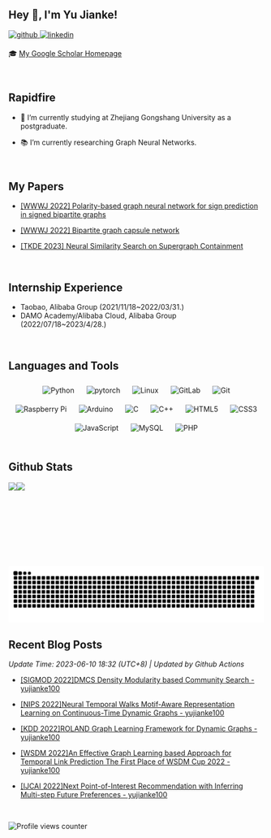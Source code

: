 ## Hey 👋, I'm Yu Jianke!   
  

<a href="https://github.com/https://github.com/yujianke100" target="_blank">
<img src=https://img.shields.io/badge/github-%2324292e.svg?&style=for-the-badge&logo=github&logoColor=white alt=github style="margin-bottom: 5px;" />
</a>
<a href="https://linkedin.com/in/鉴珂-俞-1a9605133" target="_blank">
<img src=https://img.shields.io/badge/linkedin-%231E77B5.svg?&style=for-the-badge&logo=linkedin&logoColor=white alt=linkedin style="margin-bottom: 5px;" />
</a>  
  
🎓 [My Google Scholar Homepage](https://scholar.google.com/citations?user=D1RKuLsAAAAJ&hl=zh-CN)  

<br/>  


## Rapidfire  
- 🏫 I’m currently studying at Zhejiang Gongshang University as a postgraduate.  
  

- 📚 I’m currently researching Graph Neural Networks.  
  

<br/>  


## My Papers  
- [[WWWJ 2022] Polarity-based graph neural network for sign prediction in signed bipartite graphs](https://link.springer.com/article/10.1007/s11280-022-01015-4)  
  
- [[WWWJ 2022] Bipartite graph capsule network](https://link.springer.com/article/10.1007/s11280-022-01009-2)  

- [[TKDE 2023] Neural Similarity Search on Supergraph Containment](https://ieeexplore.ieee.org/abstract/document/10135129)

  
<br/>   

## Internship Experience

- Taobao, Alibaba Group (2021/11/18~2022/03/31.)
- DAMO Academy/Alibaba Cloud, Alibaba Group (2022/07/18~2023/4/28.)

<br/>  



## Languages and Tools  
<div align="center">  
<img style="margin: 10px" src="https://profilinator.rishav.dev/skills-assets/python-original.svg" alt="Python" height="75" />  
<img style="margin: 10px" src="https://profilinator.rishav.dev/skills-assets/pytorch-icon.svg" alt="pytorch" height="75" />  
<img style="margin: 10px" src="https://profilinator.rishav.dev/skills-assets/linux-original.svg" alt="Linux" height="75" />  
<img style="margin: 10px" src="https://profilinator.rishav.dev/skills-assets/gitlab.svg" alt="GitLab" height="75" />  
<img style="margin: 10px" src="https://profilinator.rishav.dev/skills-assets/git-scm-icon.svg" alt="Git" height="75" />  
<img style="margin: 10px" src="https://profilinator.rishav.dev/skills-assets/raspberrypi.png" alt="Raspberry Pi" height="75" />  
<img style="margin: 10px" src="https://profilinator.rishav.dev/skills-assets/arduino.png" alt="Arduino" height="75" />  
<img style="margin: 10px" src="https://profilinator.rishav.dev/skills-assets/c-original.svg" alt="C" height="75" />  
<img style="margin: 10px" src="https://profilinator.rishav.dev/skills-assets/cplusplus-original.svg" alt="C++" height="75" />  
<img style="margin: 10px" src="https://profilinator.rishav.dev/skills-assets/html5-original-wordmark.svg" alt="HTML5" height="75" />  
<img style="margin: 10px" src="https://profilinator.rishav.dev/skills-assets/css3-original-wordmark.svg" alt="CSS3" height="75" />  
<img style="margin: 10px" src="https://profilinator.rishav.dev/skills-assets/javascript-original.svg" alt="JavaScript" height="75" />  
<img style="margin: 10px" src="https://profilinator.rishav.dev/skills-assets/mysql-original-wordmark.svg" alt="MySQL" height="75" />  
<img style="margin: 10px" src="https://profilinator.rishav.dev/skills-assets/php-original.svg" alt="PHP" height="75" />  
</div>  

<br/>  


## Github Stats  

<div>
<img height="165" src="https://github-readme-stats.vercel.app/api?username=yujianke100&show_icons=true&count_private=true&hide_border=true&theme=calm" align="left" />

<img src="https://github-readme-stats.vercel.app/api/top-langs/?username=yujianke100&hide_border=true&layout=compact&theme=calm" align="left" />
</div>

<br/>  

![](https://raw.githubusercontent.com/yujianke100/yujianke100/output/github-contribution-grid-snake.svg)

<!--BLOG_START-->
## Recent Blog Posts
 *Update Time: 2023-06-10 18:32 (UTC+8) | Updated by Github Actions*

- [[SIGMOD 2022]DMCS Density Modularity based Community Search - yujianke100](https://www.cnblogs.com/yujianke100/p/16976502.html)

- [[NIPS 2022]Neural Temporal Walks Motif-Aware Representation Learning on Continuous-Time Dynamic Graphs - yujianke100](https://www.cnblogs.com/yujianke100/p/16921414.html)

- [[KDD 2022]ROLAND Graph Learning Framework for Dynamic Graphs - yujianke100](https://www.cnblogs.com/yujianke100/p/16917752.html)

- [[WSDM 2022]An Effective Graph Learning based Approach for Temporal Link Prediction The First Place of WSDM Cup 2022 - yujianke100](https://www.cnblogs.com/yujianke100/p/16911332.html)

- [[IJCAI 2022]Next Point-of-Interest Recommendation with Inferring Multi-step Future Preferences - yujianke100](https://www.cnblogs.com/yujianke100/p/16870700.html)
<!--BLOG_END-->

<br>

![Profile views counter](https://komarev.com/ghpvc/?username=yujianke100&&style=flat-square)  
  

